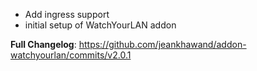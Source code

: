 - Add ingress support
- initial setup of WatchYourLAN addon

**Full Changelog**: https://github.com/jeankhawand/addon-watchyourlan/commits/v2.0.1
